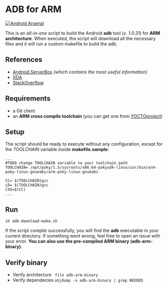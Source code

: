 # ADB for ARM
[![Android Arsenal](https://img.shields.io/badge/Android%20Arsenal-adb--arm-green.svg?style=flat)](https://android-arsenal.com/details/1/2232)

This is an *all-in-one* script to build the Android **adb** tool (*v. 1.0.31*) for **ARM architecture**. When executed, the script will download all the necessary files and it will run a custom makefile to build the adb.

References
--

 - [Android.ServerBox] *(which contains the most useful information)*
 - [XDA]
 - [StackOverflow]



Requirements
--
 - a Git client
 - an **ARM cross compile toolchain** (you can get one from [YOCTOproject])
 

Setup
--
The script should be ready to execute without any configuration, except for the *TOOLCHAIN* variable inside **makefile.sample**:

```
...
#TODO change TOOLCHAIN variable to your toolchain path 
TOOLCHAIN= /opt/poky/1.5/sysroots/x86_64-pokysdk-linux/usr/bin/arm-poky-linux-gnueabi/arm-poky-linux-gnueabi-

CC= $(TOOLCHAIN)gcc
LD= $(TOOLCHAIN)gcc
CXX=$(CC)
...
```

Run
--
```
sh adb-download-make.sh
```
If the script compile successfully, you will find the **adb** executable in your current directory. If something went wrong, feel free to open an issue with your error. **You can also use the pre-compiled ARM binary (adb-arm-binary)**.

Verify binary
--
 - Verify architecture
``` file adb-arm-binary```
 - Verify dependecies
``` objdump -x adb-arm-binary | grep NEEDED ```


[YOCTOproject]:http://downloads.yoctoproject.org/releases/yocto/yocto-1.5/toolchain/
[Android.ServerBox]:http://android.serverbox.ch/?p=1217
[XDA]:http://forum.xda-developers.com/showthread.php?t=1924492
[StackOverflow]:http://stackoverflow.com/questions/5904765/build-android-adb-for-arm-processor
